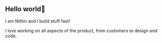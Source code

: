 ## Hello world👋

I am Nithin and I build stuff fast!

I love working on all aspects of the product, from customers to design and code.
